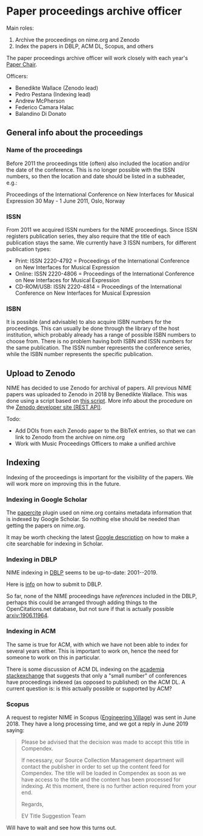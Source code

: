 # Paper proceedings archive officer

Main roles:

1. Archive the proceedings on nime.org and Zenodo
2. Index the papers in DBLP, ACM DL, Scopus, and others

The paper proceedings archive officer will work closely with each year's [Paper Chair](../Chairs/paper_chair.md).

Officers:

- Benedikte Wallace (Zenodo lead)
- Pedro Pestana (Indexing lead)
- Andrew McPherson
- Federico Camara Halac
- Balandino Di Donato

## General info about the proceedings

### Name of the proceedings

Before 2011 the proceedings title (often) also included the location and/or the date of the conference. This is no longer possible with the ISSN numbers, so then the location and date should be listed in a subheader, e.g.:

   Proceedings of the International Conference on New Interfaces for Musical Expression
   30 May - 1 June 2011, Oslo, Norway

### ISSN

From 2011 we acquired ISSN numbers for the NIME proceedings. Since ISSN registers publication series, they also require that the title of each publication stays the same. We currently have 3 ISSN numbers, for different publication types:

* Print: ISSN 2220-4792 = Proceedings of the International Conference on New Interfaces for Musical Expression
* Online: ISSN 2220-4806 = Proceedings of the International Conference on New Interfaces for Musical Expression
* CD-ROM/USB: ISSN 2220-4814 = Proceedings of the International Conference on New Interfaces for Musical Expression

### ISBN

It is possible (and advisable) to also acquire ISBN numbers for the proceedings. This can usually be done through the library of the host institution, which probably already has a range of possible ISBN numbers to choose from. There is no problem having both ISBN and ISSN numbers for the same publication. The ISSN number represents the conference series, while the ISBN number represents the specific publication.


## Upload to Zenodo

NIME has decided to use Zenodo for archival of papers. All previous NIME papers was uploaded to Zenodo in 2018 by Benedikte Wallace. This was done using a script based on [this script](https://github.com/darvasd/upload-to-zenodo). More info about the procedure on the [Zenodo developer site (REST API)](https://developers.zenodo.org/?python#rest-api).

Todo:

- Add DOIs from each Zenodo paper to the BibTeX entries, so that we can link to Zenodo from the archive on nime.org
- Work with Music Proceedings Officers to make a unified archive


## Indexing

Indexing of the proceedings is important for the visibility of the papers. We will work more on improving this in the future.

### Indexing in Google Scholar

The [papercite](https://wordpress.org/plugins/papercite/) plugin used on nime.org contains metadata information that is indexed by Google Scholar. So nothing else should be needed than getting the papers on nime.org.

It may be worth checking the latest [Google description](https://scholar.google.com/intl/en/scholar/inclusion.html) on how to make a cite searchable for indexing in Scholar.


### Indexing in DBLP

NIME indexing in [DBLP](http://www.informatik.uni-trier.de/~ley/db/conf/nime/index.html) seems to be up-to-date: 2001--2019.

Here is [info](https://dblp.uni-trier.de/faq/How+can+I+submit+meta+data+for+a+complete+journal+or+conference.html) on how to submit to DBLP.

So far, none of the NIME proceedings have _references_ included in the DBLP, perhaps this could be arranged through adding things to the OpenCitations.net database, but not sure if that is actually possible [arxiv:1906.11964](https://arxiv.org/abs/1906.11964).

### Indexing in ACM

The same is true for ACM, with which we have not been able to index for several years either. This is important to work on, hence the need for someone to work on this in particular.

There is some discussion of ACM DL indexing on the [academia stackexchange](https://academia.stackexchange.com/questions/90832/do-non-acm-events-conferences-publish-index-their-final-proceedings-in-the-acm) that suggests that only a "small number" of conferences have proceedings indexed (as opposed to published) on the ACM DL. A current question is: is this actually possible or supported by ACM? 

### Scopus

A request to register NIME in Scopus ([Engineering Village](https://suggestor.ei.engineeringvillage.com/faq/index)) was sent in June 2018. They have a long processing time, and we got a reply in June 2019 saying:  

> Please be advised that the decision was made to accept this title in Compendex.
>
> If necessary, our Source Collection Management department will contact the publisher in order to set up the content feed for Compendex. The title will be loaded in Compendex as soon as we have access to the title and the content has been processed for indexing. At this moment, there is no further action required from your end.
>
> Regards,
>
> EV Title Suggestion Team

Will have to wait and see how this turns out.
